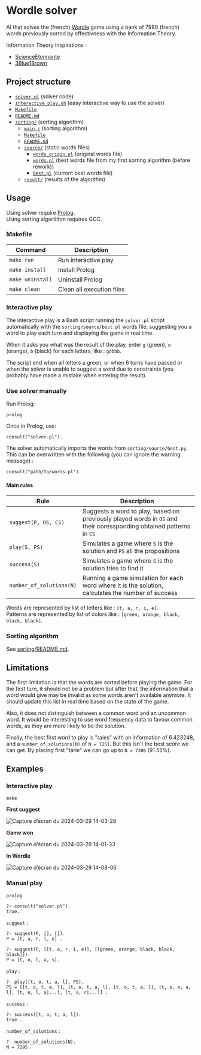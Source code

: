 # Wordle solver

AI that solves the (french) [Wordle](https://wordle.louan.me/) game using a bank of 7980 (french) words previously sorted by effectivness with the Information Theory.

Information Theory inspirations :
- [ScienceEtonnante](https://www.youtube.com/watch?v=iw4_7ioHWF4)
- [3Blue1Brown](https://www.youtube.com/watch?v=v68zYyaEmEA)

## Project structure

- [`solver.pl`](solver.pl) (solver code)
- [`interactive_play.sh`](interactive_play.sh) (easy interactive way to use the solver)
- [`Makefile`](Makefile)
- [`README.md`](README.md)
- [`sorting/`](sorting/) (sorting algorithm)
    - [`main.c`](sorting/main.c) (sorting algorithm)
    - [`Makefile`](sorting/Makefile)
    - [`README.md`](sorting/README.md)
    - [`source/`](sorting/source/) (static words files)
        - [`words_origin.pl`](sorting/source/words_origin.pl) (original words file)
        - [`words.pl`](sorting/source/words.pl) (best words file from my first sorting algorithm (before rework))
        - [`best.pl`](sorting/source/best.pl) (current best words file) 
    - [`result/`](sorting/result/) (results of the algorithm)

## Usage

Using solver require [Prolog](https://www.swi-prolog.org/).\
Using sorting algortithm requires GCC.

### Makefile

| Command          | Description               |
|------------------|---------------------------|
| `make run`       | Run interactive play      |
| `make install`   | Install Prolog            |
| `make uninstall` | Uninstall Prolog          |
| `make clean`     | Clean all execution files |

### Interactive play

The interactive play is a Bash script running the `solver.pl` script automatically with the `sorting/source/best.pl` words file, suggesting you a word to play each turn and displaying the game in real time.

When it asks you what was the result of the play, enter `g` (green), `o` (orange), `b` (black) for each letters, like : `gobbb`.

The script end when all letters a green, or when 6 turns have passed or when the solver is unable to suggest a word due to constraints (you probably have made a mistake when entering the result).

### Use solver manually

Run Prolog:
```
prolog
```

Once in Prolog, use:
```
consult("solver.pl").
```

The solver automatically imports the words from `sorting/source/best.py`. This can be overwritten with the following (you can ignore the warning message) :
```
consult("path/to/words.pl").
```
#### Main rules

| Rule                     | Description                                                                                                         |
|--------------------------|---------------------------------------------------------------------------------------------------------------------|
| `suggest(P, OS, CS)`     | Suggests a word to play, based on previously played words in `OS` and their coressponding obtained patterns in `CS` |
| `play(S, PS)`            | Simulates a game where `S` is the solution and `PS` all the propositions                                            |
| `success(S)`             | Simulates a game where `S` is the solution tries to find it                                                         |
| `number_of_solutions(N)` | Running a game simulation for each word where it is the solution, calculates the number of success                  |

Words are represented by list of letters like : `[t, a, r, i, e]`. \
Patterns are represented by list of colors like : `[green, orange, black, black, black]`.

### Sorting algorithm

See [sorting/README.md](sorting/README.md).

## Limitations

The first limitation is that the words are sorted before playing the game. For the first turn, it should not be a problem but after that, the information that a word would give may be invalid as some words aren't available anymore. It should update this list in real time based on the state of the game.

Also, it does not distinguish between a common word and an uncommon word. It would be interesting to use word frequency data to favour common words, as they are more likely to be the solution.

Finally, the best first word to play is "raies" with an information of 6.423248, and a `number_of_solutions(N)` of `N = 7251`. But this isn't the best score we can get. By placing first "tarie" we can go up to `N = 7306` (91.55%).

## Examples
### Interactive play

```
make
```
**First suggest**

![Capture d’écran du 2024-03-29 14-03-28](https://github.com/LoukaDOZ/AI-algorithms/assets/46566140/86ab75e2-c933-4003-9c0c-735b82022024)

**Game won**

![Capture d’écran du 2024-03-29 14-01-33](https://github.com/LoukaDOZ/AI-algorithms/assets/46566140/d2fc043f-7514-42fe-b0d8-1c4b686b497f)

**In Wordle**

![Capture d’écran du 2024-03-29 14-08-06](https://github.com/LoukaDOZ/AI-algorithms/assets/46566140/48dfe69e-1d17-459f-b4bc-56c4e3e9167b)

### Manual play

```
prolog
```

```
?- consult("solver.pl").
true.
```

`suggest` :
```
?- suggest(P, [], []).
P = [t, a, r, i, e] .

?- suggest(P, [[t, a, r, i, e]], [[green, orange, black, black, black]]).
P = [t, o, l, a, s].
```

`play` :
```
?- play([t, o, t, a, l], PS).
PS = [[t, o, t, a, l], [t, o, t, a, l], [t, o, t, a, l], [t, o, n, a, l], [t, o, l, a|...], [t, a, r|...]] .
```

`success` :
```
?- success([t, o, t, a, l]).
true .
```

`number_of_solutions` :
```
?- number_of_solutions(N).
N = 7295.
```
